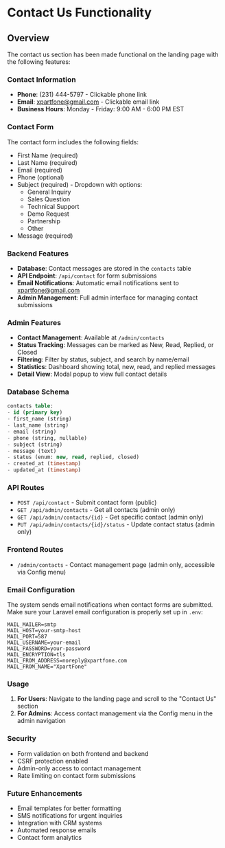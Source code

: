 # Contact Us Functionality

## Overview
The contact us section has been made functional on the landing page with the following features:

### Contact Information
- **Phone**: (231) 444-5797 - Clickable phone link
- **Email**: xpartfone@gmail.com - Clickable email link
- **Business Hours**: Monday - Friday: 9:00 AM - 6:00 PM EST

### Contact Form
The contact form includes the following fields:
- First Name (required)
- Last Name (required)
- Email (required)
- Phone (optional)
- Subject (required) - Dropdown with options:
  - General Inquiry
  - Sales Question
  - Technical Support
  - Demo Request
  - Partnership
  - Other
- Message (required)

### Backend Features
- **Database**: Contact messages are stored in the `contacts` table
- **API Endpoint**: `/api/contact` for form submissions
- **Email Notifications**: Automatic email notifications sent to xpartfone@gmail.com
- **Admin Management**: Full admin interface for managing contact submissions

### Admin Features
- **Contact Management**: Available at `/admin/contacts`
- **Status Tracking**: Messages can be marked as New, Read, Replied, or Closed
- **Filtering**: Filter by status, subject, and search by name/email
- **Statistics**: Dashboard showing total, new, read, and replied messages
- **Detail View**: Modal popup to view full contact details

### Database Schema
```sql
contacts table:
- id (primary key)
- first_name (string)
- last_name (string)
- email (string)
- phone (string, nullable)
- subject (string)
- message (text)
- status (enum: new, read, replied, closed)
- created_at (timestamp)
- updated_at (timestamp)
```

### API Routes
- `POST /api/contact` - Submit contact form (public)
- `GET /api/admin/contacts` - Get all contacts (admin only)
- `GET /api/admin/contacts/{id}` - Get specific contact (admin only)
- `PUT /api/admin/contacts/{id}/status` - Update contact status (admin only)

### Frontend Routes
- `/admin/contacts` - Contact management page (admin only, accessible via Config menu)

### Email Configuration
The system sends email notifications when contact forms are submitted. Make sure your Laravel email configuration is properly set up in `.env`:

```env
MAIL_MAILER=smtp
MAIL_HOST=your-smtp-host
MAIL_PORT=587
MAIL_USERNAME=your-email
MAIL_PASSWORD=your-password
MAIL_ENCRYPTION=tls
MAIL_FROM_ADDRESS=noreply@xpartfone.com
MAIL_FROM_NAME="XpartFone"
```

### Usage
1. **For Users**: Navigate to the landing page and scroll to the "Contact Us" section
2. **For Admins**: Access contact management via the Config menu in the admin navigation

### Security
- Form validation on both frontend and backend
- CSRF protection enabled
- Admin-only access to contact management
- Rate limiting on contact form submissions

### Future Enhancements
- Email templates for better formatting
- SMS notifications for urgent inquiries
- Integration with CRM systems
- Automated response emails
- Contact form analytics 
